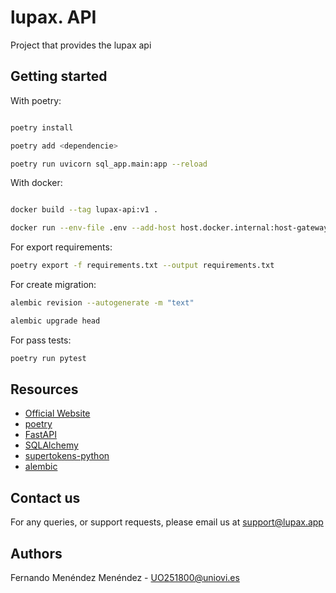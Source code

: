 # lupax. API

Project that provides the lupax api


## Getting started


With poetry:

```bash

poetry install

poetry add <dependencie>

poetry run uvicorn sql_app.main:app --reload

```


With docker:

```bash

docker build --tag lupax-api:v1 .

docker run --env-file .env --add-host host.docker.internal:host-gateway lupax-api:v1

```


For export requirements:

```bash
poetry export -f requirements.txt --output requirements.txt

```


For create migration:

```bash
alembic revision --autogenerate -m "text"

alembic upgrade head

```

For pass tests:

```bash
poetry run pytest

```


## Resources

* [Official Website]
* [poetry]
* [FastAPI]
* [SQLAlchemy]
* [supertokens-python]
* [alembic]

  
[Official Website]: https://lupax.app/
[poetry]: https://github.com/python-poetry/poetry
[FastAPI]: https://github.com/tiangolo/fastapi
[SQLAlchemy]: https://www.sqlalchemy.org/
[supertokens-python]: https://github.com/supertokens/supertokens-python
[alembic]: https://alembic.sqlalchemy.org/en/latest/


## Contact us

For any queries, or support requests, please email us at support@lupax.app

## Authors

Fernando Menéndez Menéndez - UO251800@uniovi.es
